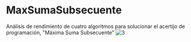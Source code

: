 # MaxSumaSubsecuente
Análisis de rendimiento de cuatro algoritmos para solucionar el acertijo de programación, "Máxima Suma Subsecuente"
![3](https://user-images.githubusercontent.com/21239660/31159842-40cbb73a-a889-11e7-833c-fb20dab2f672.png)

